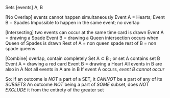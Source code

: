 Sets [events] A, B

[No Overlap] 
	events cannot happen simultaneously 
		Event A = Hearts; Event B = Spades
			Impossible to happen in the same event; no overlap

[Intersecting]
	two events can occur at the same time
	card is drawn
		Event A = drawing a Spade
		Event B = drawing a Queen
			intersection occurs when Queen of Spades is drawn
		Rest of A = non queen spade
		rest of B = non spade queens

[Combine]
	overlap, contain completely
	Set A $\subset$ B ; or set A contains set B
		Event A = drawing a red card
		Event B = drawing a Heart
			All events in B are also in A
			Not all events in A are in B
			If event A occurs, *event B cannot occur*

So:
	If an outcome is *NOT* a part of a SET, it *CANNOT* be a part of any of its *SUBSETS*
	An outcome *NOT* being a part of *SOME* subset, does *NOT EXCLUDE* it from the entirety of the greater set
